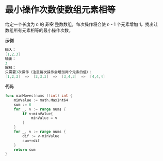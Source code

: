 # 最小操作次数使数组元素相等

给定一个长度为 *n* 的 **非空** 整数数组，每次操作将会使 *n* - 1 个元素增加 1。找出让数组所有元素相等的最小操作次数。

**示例**

```go
输入：
[1,2,3]
输出：
3
解释：
只需要3次操作（注意每次操作会增加两个元素的值）：
[1,2,3]  =>  [2,3,3]  =>  [3,4,3]  =>  [4,4,4]
```

**代码**

```go
func minMoves(nums []int) int {
    minValue := math.MaxInt64
    sum := 0
    for _, v := range nums {
        if v<minValue{
            minValue = v
        }
    }
    for _, v := range nums {
        dif := v-minValue
        sum+=dif
    }
    return sum
}
```

